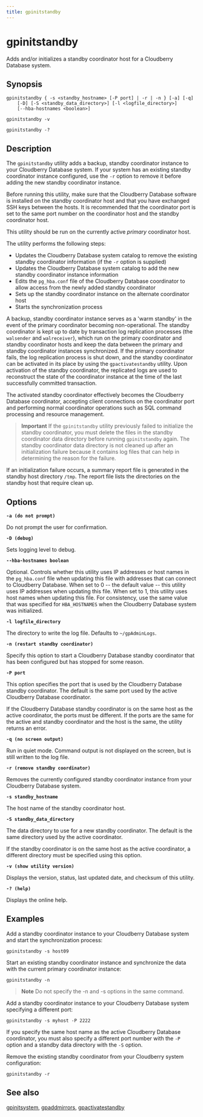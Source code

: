 ```yaml
---
title: gpinitstandby
---
```


# gpinitstandby

Adds and/or initializes a standby coordinator host for a Cloudberry Database system.

## Synopsis

```shell
gpinitstandby { -s <standby_hostname> [-P port] | -r | -n } [-a] [-q] 
    [-D] [-S <standby_data_directory>] [-l <logfile_directory>] 
    [--hba-hostnames <boolean>] 

gpinitstandby -v 

gpinitstandby -?
```

## Description

The `gpinitstandby` utility adds a backup, standby coordinator instance to your Cloudberry Database system. If your system has an existing standby coordinator instance configured, use the `-r` option to remove it before adding the new standby coordinator instance.

Before running this utility, make sure that the Cloudberry Database software is installed on the standby coordinator host and that you have exchanged SSH keys between the hosts. It is recommended that the coordinator port is set to the same port number on the coordinator host and the standby coordinator host.

This utility should be run on the currently active *primary* coordinator host.

The utility performs the following steps:

- Updates the Cloudberry Database system catalog to remove the existing standby coordinator information (if the `-r` option is supplied)
- Updates the Cloudberry Database system catalog to add the new standby coordinator instance information
- Edits the `pg_hba.conf` file of the Cloudberry Database coordinator to allow access from the newly added standby coordinator
- Sets up the standby coordinator instance on the alternate coordinator host
- Starts the synchronization process

A backup, standby coordinator instance serves as a 'warm standby' in the event of the primary coordinator becoming non-operational. The standby coordinator is kept up to date by transaction log replication processes (the `walsender` and `walreceiver`), which run on the primary coordinator and standby coordinator hosts and keep the data between the primary and standby coordinator instances synchronized. If the primary coordinator fails, the log replication process is shut down, and the standby coordinator can be activated in its place by using the `gpactivatestandby` utility. Upon activation of the standby coordinator, the replicated logs are used to reconstruct the state of the coordinator instance at the time of the last successfully committed transaction.

The activated standby coordinator effectively becomes the Cloudberry Database coordinator, accepting client connections on the coordinator port and performing normal coordinator operations such as SQL command processing and resource management.

> **Important** If the `gpinitstandby` utility previously failed to initialize the standby coordinator, you must delete the files in the standby coordinator data directory before running `gpinitstandby` again. The standby coordinator data directory is not cleaned up after an initialization failure because it contains log files that can help in determining the reason for the failure.

If an initialization failure occurs, a summary report file is generated in the standby host directory `/tmp`. The report file lists the directories on the standby host that require clean up.

## Options

**`-a (do not prompt)`**

Do not prompt the user for confirmation.

**`-D (debug)`**

Sets logging level to debug.

**`--hba-hostnames boolean`**

Optional. Controls whether this utility uses IP addresses or host names in the `pg_hba.conf` file when updating this file with addresses that can connect to Cloudberry Database. When set to 0 -- the default value -- this utility uses IP addresses when updating this file. When set to 1, this utility uses host names when updating this file. For consistency, use the same value that was specified for `HBA_HOSTNAMES` when the Cloudberry Database system was initialized. <!-- For information about how Cloudberry Database resolves host names in the `pg_hba.conf` file, see [Configuring Client Authentication](../../admin_guide/client_auth.html). -->

**`-l logfile_directory`**

The directory to write the log file. Defaults to `~/gpAdminLogs`.

**`-n (restart standby coordinator)`**

Specify this option to start a Cloudberry Database standby coordinator that has been configured but has stopped for some reason.

**`-P port`**

This option specifies the port that is used by the Cloudberry Database standby coordinator. The default is the same port used by the active Cloudberry Database coordinator.

If the Cloudberry Database standby coordinator is on the same host as the active coordinator, the ports must be different. If the ports are the same for the active and standby coordinator and the host is the same, the utility returns an error.

**`-q (no screen output)`**

Run in quiet mode. Command output is not displayed on the screen, but is still written to the log file.

**`-r (remove standby coordinator)`**

Removes the currently configured standby coordinator instance from your Cloudberry Database system.

**`-s standby_hostname`**

The host name of the standby coordinator host.

**`-S standby_data_directory`**

The data directory to use for a new standby coordinator. The default is the same directory used by the active coordinator.

If the standby coordinator is on the same host as the active coordinator, a different directory must be specified using this option.

**`-v (show utility version)`**

Displays the version, status, last updated date, and checksum of this utility.

**`-? (help)`**

Displays the online help.

## Examples

Add a standby coordinator instance to your Cloudberry Database system and start the synchronization process:

```shell
gpinitstandby -s host09
```

Start an existing standby coordinator instance and synchronize the data with the current primary coordinator instance:

```shell
gpinitstandby -n
```

> **Note** Do not specify the -n and -s options in the same command.

Add a standby coordinator instance to your Cloudberry Database system specifying a different port:

```shell
gpinitstandby -s myhost -P 2222
```

If you specify the same host name as the active Cloudberry Database coordinator, you must also specify a different port number with the `-P` option and a standby data directory with the `-S` option.

Remove the existing standby coordinator from your Cloudberry system configuration:

```shell
gpinitstandby -r
```

## See also

[gpinitsystem](/i18n/zh/docusaurus-plugin-content-docs/current/db-utilities/db-util-gpinitsystem.md), [gpaddmirrors](/i18n/zh/docusaurus-plugin-content-docs/current/db-utilities/db-util-gpaddmirrors.md), [gpactivatestandby](/i18n/zh/docusaurus-plugin-content-docs/current/db-utilities/db-util-gpactivatestandby.md)
